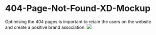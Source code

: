 # 404-Page-Not-Found-XD-Mockup
Optimising the 404 pages is important to retain the users on the website and create a positive brand association.
![](./dribbble.png)
